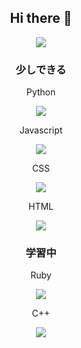 <div align=center>
  <h2>Hi there 👋</h2>

  <img src="https://count.getloli.com/get/@:mizutama1233"/>

  <h3>少しできる</h3>
  <p>Python </p><img src="https://skillicons.dev/icons?i=py">

  <p>Javascript </p><img src="https://skillicons.dev/icons?i=js">

  <p>CSS </p><img src="https://skillicons.dev/icons?i=css">

  <p>HTML </p><img src="https://skillicons.dev/icons?i=html,css,js,py,go,java">
  
  <h3>学習中</h3>
  <p>Ruby </p><img src="https://skillicons.dev/icons?i=ruby">
  <p>C++ </p><img src="https://skillicons.dev/icons?i=cpp">

